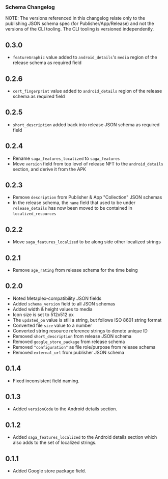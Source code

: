 ### Schema Changelog

NOTE: The versions referenced in this changelog relate only to the publishing JSON schema spec (for Publisher/App/Release) and not the versions of the CLI tooling. The CLI tooling is versioned independently. 

## 0.3.0

- `featureGraphic` value added to `android_details`'s `media` region of the release schema as required field

## 0.2.6

- `cert_fingerprint` value added to `android_details` region of the release schema as required field

## 0.2.5

- `short_description` added back into release JSON schema as required field

## 0.2.4

- Rename `saga_features_localized` to `saga_features`
- Move `version` field from top level of release NFT to the `android_details` section, and derive it from the APK

## 0.2.3

- Remove `description` from Publisher & App "Collection" JSON schemas
- In the release schema, the `name` field that used to be under `release_details` has now been moved to be contained in `localized_resources`

## 0.2.2

- Move `saga_features_localized` to be along side other localized strings

## 0.2.1

- Remove `age_rating` from release schema for the time being

## 0.2.0

- Noted Metaplex-compatibility JSON fields
- Added `schema_version` field to all JSON schemas
- Added width & height values to media
- Icon size is set to 512x512 px
- The `updated_on` value is still a string, but follows ISO 8601 string format
- Converted file `size` value to a number
- Converted string resource reference strings to denote unique ID
- Removed `short_description` from release JSON schema
- Removed `google_store_package` from release schema
- Removed `"configuration"` as file role/purpose from release schema
- Removed `external_url` from publisher JSON schema

## 0.1.4

- Fixed inconsistent field naming.

## 0.1.3

- Added `versionCode` to the Android details section.

## 0.1.2

- Added `saga_features_localized` to the Android details section which also adds to the set of localized strings.

## 0.1.1

- Added Google store package field.